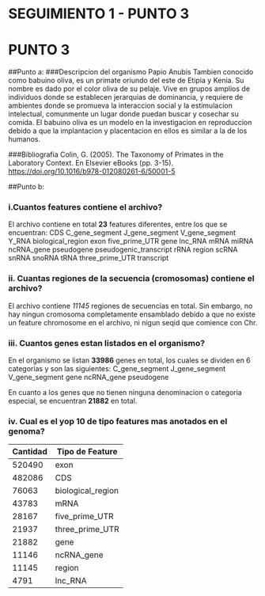 # SEGUIMIENTO 1 - PUNTO 3

# PUNTO 3

##Punto a:
###Descripcion del organismo Papio Anubis 
Tambien conocido como babuino oliva, es un primate oriundo del este de Etipia y Kenia. Su nombre es dado por el color oliva de su pelaje. Vive en grupos amplios de individuos donde se establecen jerarquias de dominancia, y requiere de ambientes donde se promueva la interaccion social y la estimulacion intelectual, comunmente un lugar donde puedan buscar y cosechar su comida.
El babuino oliva es un modelo en la investigacion en reproduccion debido a que la implantacion y placentacion en ellos es similar a la de los humanos. 
 
###Bibliografia
Colin, G. (2005). The Taxonomy of Primates in the Laboratory Context. En Elsevier eBooks (pp. 3-15). https://doi.org/10.1016/b978-012080261-6/50001-5



##Punto b:

### i.Cuantos features contiene el archivo?

El archivo contiene en total **23** features diferentes, entre los que se
encuentran: 
CDS
C_gene_segment
J_gene_segment
V_gene_segment
Y_RNA
biological_region
exon
five_prime_UTR
gene
lnc_RNA
mRNA
miRNA
ncRNA_gene
pseudogene
pseudogenic_transcript
rRNA
region
scRNA
snRNA
snoRNA
tRNA
three_prime_UTR
transcript

### ii. Cuantas regiones de la secuencia (cromosomas) contiene el archivo?
El archivo contiene *11145* regiones de secuencias en total. Sin embargo,
no hay ningun cromosoma completamente ensamblado debido a que no existe
un feature chromosome en el archivo, ni nigun seqid que comience con Chr.

### iii. Cuantos genes estan listados en el organismo?
En el organismo se listan **33986** genes en total, los cuales se dividen en 6 categorias y son las siguientes:
C_gene_segment
J_gene_segment
V_gene_segment
gene
ncRNA_gene
pseudogene

En cuanto a los genes que no tienen ninguna denominacion o categoria especial, se encuentran **21882** en total.

### iv. Cual es el yop 10 de tipo features mas anotados en el genoma?
| Cantidad | Tipo de Feature        |
|----------|------------------------|
| 520490   | exon                   |
| 482086   | CDS                    |
| 76063    | biological_region      |
| 43783    | mRNA                   |
| 28167    | five_prime_UTR         |
| 21937    | three_prime_UTR        |
| 21882    | gene                   |
| 11146    | ncRNA_gene             |
| 11145    | region                 |
| 4791     | lnc_RNA                |
